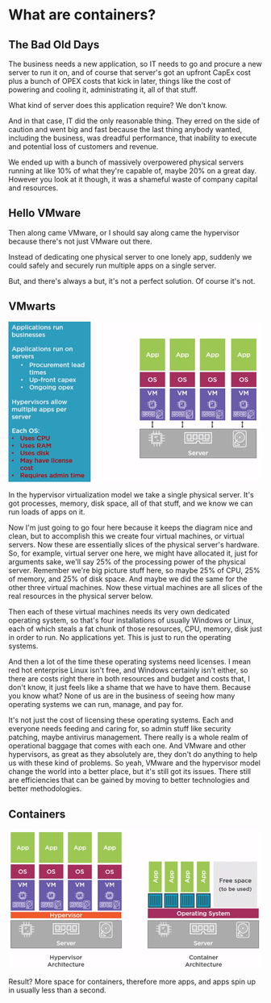 # What are containers?

## The Bad Old Days

The business needs a new application, so IT needs to go and procure a new server to run it on, and of course that server's got an upfront CapEx cost plus a bunch of OPEX costs that kick in later, things like the cost of powering and cooling it, administrating it, all of that stuff.

What kind of server does this application require? We don't know.

And in that case, IT did the only reasonable thing. They erred on the side of caution and went big and fast because the last thing anybody wanted, including the business, was dreadful performance, that inability to execute and potential loss of customers and revenue. 

We ended up with a bunch of massively overpowered physical servers running at like 10% of what they're capable of, maybe 20% on a great day. However you look at it though, it was a shameful waste of company capital and resources.

## Hello VMware

Then along came VMware, or I should say along came the hypervisor because there's not just VMware out there.

Instead of dedicating one physical server to one lonely app, suddenly we could safely and securely run multiple apps on a single server. 

But, and there's always a but, it's not a perfect solution. Of course it's not.

## VMwarts

<img src="https://github.com/KiraDiShira/Docker/blob/master/WhatAreContainers/Images/wac1.PNG" />

In the hypervisor virtualization model we take a single physical server. It's got processes, memory, disk space, all of that stuff, and we know we can run loads of apps on it. 

Now I'm just going to go four here because it keeps the diagram nice and clean, but to accomplish this we create four virtual machines, or virtual servers. Now these are essentially slices of the physical server's hardware. So, for example, virtual server one here, we might have allocated it, just for arguments sake, we'll say 25% of the processing power of the physical server. Remember we're big picture stuff here, so maybe 25% of CPU, 25% of memory, and 25% of disk space. And maybe we did the same for the other three virtual machines. Now these virtual machines are all slices of the real resources in the physical server below.

Then each of these virtual machines needs its very own dedicated operating system, so that's four installations of usually Windows or Linux, each of which steals a fat chunk of those resources, CPU, memory, disk just in order to run. No applications yet. This is just to run the operating systems. 

And then a lot of the time these operating systems need licenses. I mean red hot enterprise Linux isn't free, and Windows certainly isn't either, so there are costs right there in both resources and budget and costs that, I don't know, it just feels like a shame that we have to have them. Because you know what? None of us are in the business of seeing how many operating systems we can run, manage, and pay for.

It's not just the cost of licensing these operating systems. Each and everyone needs feeding and caring for, so admin stuff like security patching, maybe antivirus management. There really is a whole realm of operational baggage that comes with each one. And VMware and other hypervisors, as great as they absolutely are, they don't do anything to help us with these kind of problems. So yeah, VMware and the hypervisor model change the world into a better place, but it's still got its issues. There still are efficiencies that can be gained by moving to better technologies and better methodologies.

## Containers

<img src="https://github.com/KiraDiShira/Docker/blob/master/WhatAreContainers/Images/wac2.PNG" />

Result? More space for containers, therefore more apps, and apps spin up in usually less than a second.
